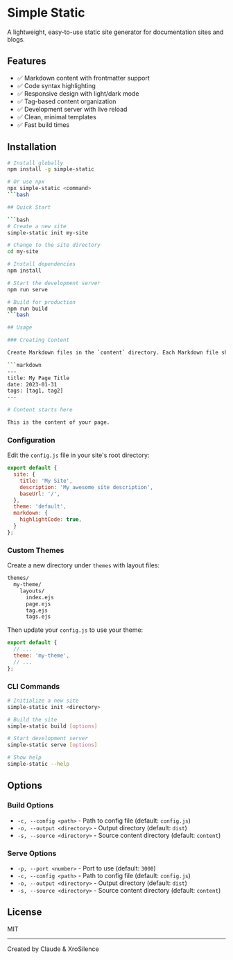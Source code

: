 # Simple Static

A lightweight, easy-to-use static site generator for documentation sites and blogs.

## Features

- ✅ Markdown content with frontmatter support
- ✅ Code syntax highlighting
- ✅ Responsive design with light/dark mode
- ✅ Tag-based content organization
- ✅ Development server with live reload
- ✅ Clean, minimal templates
- ✅ Fast build times

## Installation

```bash
# Install globally
npm install -g simple-static

# Or use npx
npx simple-static <command>
```bash

## Quick Start

```bash
# Create a new site
simple-static init my-site

# Change to the site directory
cd my-site

# Install dependencies
npm install

# Start the development server
npm run serve

# Build for production
npm run build
```bash

## Usage

### Creating Content

Create Markdown files in the `content` directory. Each Markdown file should have frontmatter at the top:

```markdown
---
title: My Page Title
date: 2023-01-31
tags: [tag1, tag2]
---

# Content starts here

This is the content of your page.
```

### Configuration

Edit the `config.js` file in your site's root directory:

```javascript
export default {
  site: {
    title: 'My Site',
    description: 'My awesome site description',
    baseUrl: '/',
  },
  theme: 'default',
  markdown: {
    highlightCode: true,
  }
};
```

### Custom Themes

Create a new directory under `themes` with layout files:

```bash
themes/
  my-theme/
    layouts/
      index.ejs
      page.ejs
      tag.ejs
      tags.ejs
```

Then update your `config.js` to use your theme:

```javascript
export default {
  // ...
  theme: 'my-theme',
  // ...
};
```

### CLI Commands

```bash
# Initialize a new site
simple-static init <directory>

# Build the site
simple-static build [options]

# Start development server
simple-static serve [options]

# Show help
simple-static --help
```

## Options

### Build Options

- `-c, --config <path>` - Path to config file (default: `config.js`)
- `-o, --output <directory>` - Output directory (default: `dist`)
- `-s, --source <directory>` - Source content directory (default: `content`)

### Serve Options

- `-p, --port <number>` - Port to use (default: `3000`)
- `-c, --config <path>` - Path to config file (default: `config.js`)
- `-o, --output <directory>` - Output directory (default: `dist`)
- `-s, --source <directory>` - Source content directory (default: `content`)

## License

MIT

---

Created by Claude & XroSilence
